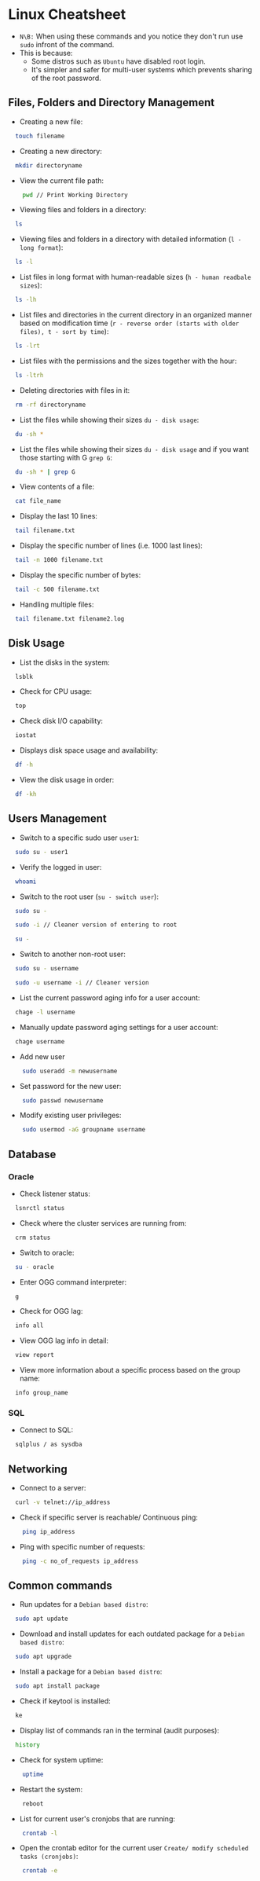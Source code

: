 # Linux Cheatsheet

- `N\B:` When using these commands and you notice they don't run use `sudo` infront of the command.
- This is because:
    - Some distros such as `Ubuntu` have disabled root login.
    - It's simpler and safer for multi-user systems which prevents sharing of the root password.

## Files, Folders and Directory Management

- Creating a new file:

```sh
  touch filename
```

- Creating a new directory:

```sh
  mkdir directoryname
```

- View the current file path:

```sh
    pwd // Print Working Directory
```

- Viewing files and folders in a directory:

```sh
  ls
```

- Viewing files and folders in a directory with detailed information (`l - long format`):

```sh
  ls -l
```

- List files in long format with human-readable sizes (`h - human readbale sizes`):

```sh
  ls -lh
```

- List files and directories in the current directory in an organized manner based on modification time (`r - reverse order (starts with older files), t - sort by time`):
  
```sh
  ls -lrt
```

- List files with the permissions and the sizes together with the hour:

```sh
  ls -ltrh
```

- Deleting directories with files in it:

```sh
  rm -rf directoryname
```

- List the files while showing their sizes `du - disk usage`:

```sh
  du -sh *
```

- List the files while showing their sizes `du - disk usage` and if you want those starting with G `grep G`:

```sh
  du -sh * | grep G
```

- View contents of a file:

```sh
  cat file_name
```

- Display the last 10 lines:

```sh
  tail filename.txt
```

- Display the specific number of lines (i.e. 1000 last lines):

```sh
  tail -n 1000 filename.txt
```

- Display the specific number of bytes:

```sh
  tail -c 500 filename.txt
```

- Handling multiple files:

```sh
  tail filename.txt filename2.log
```

## Disk Usage

- List the disks in the system:

```sh
  lsblk
```

- Check for CPU usage:

```sh
  top
```

- Check disk I/O capability:

```sh
  iostat
```

- Displays disk space usage and availability:

```sh
  df -h
```

- View the disk usage in order:

```sh
  df -kh
```

## Users Management

- Switch to a specific sudo user `user1`:

```sh
  sudo su - user1
```

- Verify the logged in user:

```sh
  whoami
```

- Switch to the root user (`su - switch user`):
  
```sh
  sudo su -
```

```sh
  sudo -i // Cleaner version of entering to root
```

```sh
  su -
```

- Switch to another non-root user:

```sh
  sudo su - username
```

```sh
  sudo -u username -i // Cleaner version
```

- List the current password aging info for a user account:

```sh
  chage -l username
```

- Manually update password aging settings for a user account:

```sh
  chage username
```

- Add new user

```sh
    sudo useradd -m newusername
```

- Set password for the new user:

```sh
    sudo passwd newusername
```

- Modify existing user privileges:

```sh
    sudo usermod -aG groupname username
```

## Database 

### Oracle

- Check listener status:

```sh
  lsnrctl status
```

- Check where the cluster services are running from:
  
```sh
  crm status
```

- Switch to oracle:

```sh
  su - oracle
```

- Enter OGG command interpreter:

```sh
  g
```

- Check for OGG lag:

```sh
  info all
```

- View OGG lag info in detail:

```sh
  view report
```

- View more information about a specific process based on the group name:

```sh
  info group_name
```

### SQL

- Connect to SQL:

```sh
  sqlplus / as sysdba
```

## Networking

- Connect to a server:

```sh
  curl -v telnet://ip_address
```

- Check if specific server is reachable/ Continuous ping:

```sh
    ping ip_address
```

- Ping with specific number of requests:

```sh
    ping -c no_of_requests ip_address
```

## Common commands

- Run updates for a `Debian based distro`:

```sh
  sudo apt update
```

- Download and install updates for each outdated package for a `Debian based distro`:

```sh
  sudo apt upgrade
```

- Install a package for a `Debian based distro`:

```sh
  sudo apt install package
```

- Check if keytool is installed:

```sh
  ke
```

- Display list of commands ran in the terminal (audit purposes):

```sh
  history
```

- Check for system uptime:

```sh
    uptime
```

- Restart the system:

```sh
    reboot
```

- List for current user's cronjobs that are running:

```sh
    crontab -l
```

- Open the crontab editor for the current user `Create/ modify scheduled tasks (cronjobs)`:

```sh
    crontab -e
```
